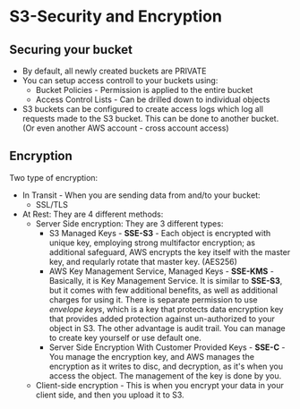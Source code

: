 # S3-Security and Encryption

## Securing your bucket
* By default, all newly created buckets are PRIVATE
* You can setup access controll to your buckets using:
  * Bucket Policies - Permission is applied to the entire bucket
  * Access Control Lists - Can be drilled down to individual objects
* S3 buckets can be configured to create access logs which log all requests made to the S3 bucket. This can be done to another bucket. (Or even another AWS account - cross account access)

## Encryption
Two type of encryption:
* In Transit - When you are sending data from and/to your bucket:
  * SSL/TLS
* At Rest: They are 4 different methods:
  * Server Side encryption: They are 3 different types:
    * S3 Managed Keys - **SSE-S3** - Each object is encrypted with unique key, employing strong multifactor encryption; as additional safeguard, AWS encrypts the key itself with the master key, and reqularly rotate that master key. (AES256)
    * AWS Key Management Service, Managed Keys - **SSE-KMS** - Basically, it is Key Management Service. It is similar to **SSE-S3**, but it comes with few additional benefits, as well as additional charges for using it. There is separate permission to use *envelope keys*, which is a key that protects data encryption key that provides added protection against un-authorized to your object in S3. The other advantage is audit trail. You can manage to create key yourself or use default one.
    * Server Side Encryption With Customer Provided Keys - **SSE-C** - You manage the encryption key, and AWS manages the encryption as it writes to disc, and decryption, as it's when you access the object. The management of the key is done by you.
  * Client-side encryption - This is when you encrypt your data in your client side, and then you upload it to S3.
